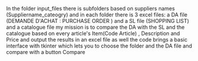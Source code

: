 In the folder input_files there is subfolders based on suppliers names (Suppliername_cateogry) and in each folder there is 3 excel files: a DA file (DEMANDE D'ACHAT : PURCHASE ORDER ) and a SL file (SHOPPING LIST) and a catalogue file
my mission is to compare the DA with the SL and the catalogue based on every article's Item(Code Article) , Description and Price and output the results in an excel file as well
the code brings a basic interface with tkinter which lets you to choose the folder and the DA file and compare with a button Compare

